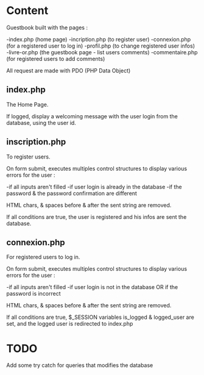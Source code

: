 # Content

Guestbook built with the pages :

-index.php (home page)
-incription.php (to register user)
-connexion.php (for a registered user to log in)
-profil.php (to change registered user infos)
-livre-or.php (the guestbook page - list users comments)
-commentaire.php (for registered users to add comments)

All request are made with PDO (PHP Data Object)


## index.php

The Home Page. 

If logged, display a welcoming message with the user login from the database, using the user id.


## inscription.php

To register users.

On form submit, executes multiples control structures to display various errors for the user :

-if all inputs aren't filled
-if user login is already in the database
-if the password & the password confirmation are different


HTML chars, & spaces before & after the sent string are removed.

If all conditions are true, the user is registered and his infos are sent the database.


## connexion.php

For registered users to log in.

On form submit, executes multiples control structures to display various errors for the user :

-if all inputs aren't filled
-if user login is not in the database OR if the password is incorrect

HTML chars, & spaces before & after the sent string are removed.

If all conditions are true, $_SESSION variables is_logged & logged_user are set, and the logged user is redirected to index.php


# TODO

Add some try catch for queries that modifies the database